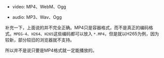 
* video: MP4、WebM、Ogg

* audio: MP3、Wav、Ogg

补充一下，上面说的并不完全正确。MP4只是容器格式，而不是真正的编码格式。`MPEG-4`、`H264`、`H265`这些编码都可以放入 `*.MP4`，但是就以H265为例，因为较新，部分较旧的浏览器就不支持。

所以并不是说只要是MP4格式就一定能播放的。